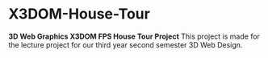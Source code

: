 # X3DOM-House-Tour
**3D Web Graphics X3DOM FPS House Tour Project**
This project is made for the lecture project for our third year second semester 3D Web Design.